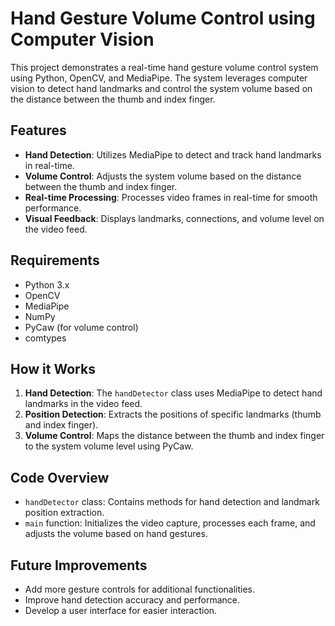# Hand Gesture Volume Control using Computer Vision

This project demonstrates a real-time hand gesture volume control system using Python, OpenCV, and MediaPipe. The system leverages computer vision to detect hand landmarks and control the system volume based on the distance between the thumb and index finger.

## Features
- **Hand Detection**: Utilizes MediaPipe to detect and track hand landmarks in real-time.
- **Volume Control**: Adjusts the system volume based on the distance between the thumb and index finger.
- **Real-time Processing**: Processes video frames in real-time for smooth performance.
- **Visual Feedback**: Displays landmarks, connections, and volume level on the video feed.

## Requirements
- Python 3.x
- OpenCV
- MediaPipe
- NumPy
- PyCaw (for volume control)
- comtypes

## How it Works
1. **Hand Detection**: The `handDetector` class uses MediaPipe to detect hand landmarks in the video feed.
2. **Position Detection**: Extracts the positions of specific landmarks (thumb and index finger).
3. **Volume Control**: Maps the distance between the thumb and index finger to the system volume level using PyCaw.

## Code Overview
- `handDetector` class: Contains methods for hand detection and landmark position extraction.
- `main` function: Initializes the video capture, processes each frame, and adjusts the volume based on hand gestures.

## Future Improvements
- Add more gesture controls for additional functionalities.
- Improve hand detection accuracy and performance.
- Develop a user interface for easier interaction.


